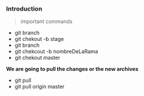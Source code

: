 ### Introduction

> important commands 


* git branch
* git chekout -b stage 
* git branch
* git chekcout -b nombreDeLaRama
* git chekout master



**We are going to pull the changes or the new archives**

* git pull 
* git pull origin master 

